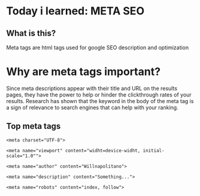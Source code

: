 # Today i learned: META SEO

## What is this?
<p>Meta tags are html tags used for google SEO description and optimization</p>

# Why are meta tags important?
<p>Since meta descriptions appear with their title and URL on the results pages, they have the power to help or hinder the clickthrough rates of your results. Research has shown that the keyword in the body of the meta tag is a sign of relevance to search engines that can help with your ranking.</p>


## Top meta tags

```
<meta charset="UTF-8">

<meta name="viewport" content="widht=device-widht, initial-scale="1.0"">

<meta name="author" content="Willnapolitano">

<meta name="description" content="Something...">

<meta name="robots" content="index, follow">
```
